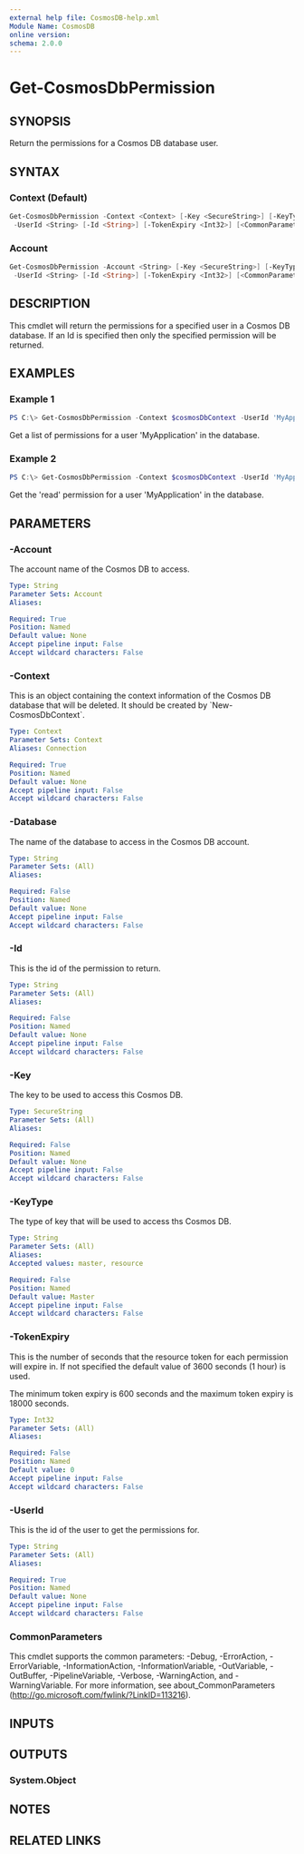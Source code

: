 ```yaml
---
external help file: CosmosDB-help.xml
Module Name: CosmosDB
online version:
schema: 2.0.0
---
```


# Get-CosmosDbPermission

## SYNOPSIS

Return the permissions for a Cosmos DB database user.

## SYNTAX

### Context (Default)

```powershell
Get-CosmosDbPermission -Context <Context> [-Key <SecureString>] [-KeyType <String>] [-Database <String>]
 -UserId <String> [-Id <String>] [-TokenExpiry <Int32>] [<CommonParameters>]
```

### Account

```powershell
Get-CosmosDbPermission -Account <String> [-Key <SecureString>] [-KeyType <String>] [-Database <String>]
 -UserId <String> [-Id <String>] [-TokenExpiry <Int32>] [<CommonParameters>]
```

## DESCRIPTION

This cmdlet will return the permissions for a specified user
in a Cosmos DB database. If an Id is specified then only the
specified permission will be returned.

## EXAMPLES

### Example 1

```powershell
PS C:\> Get-CosmosDbPermission -Context $cosmosDbContext -UserId 'MyApplication'
```

Get a list of permissions for a user 'MyApplication' in the database.

### Example 2

```powershell
PS C:\> Get-CosmosDbPermission -Context $cosmosDbContext -UserId 'MyApplication' -Id 'read'
```

Get the 'read' permission for a user 'MyApplication' in the database.

## PARAMETERS

### -Account

The account name of the Cosmos DB to access.

```yaml
Type: String
Parameter Sets: Account
Aliases:

Required: True
Position: Named
Default value: None
Accept pipeline input: False
Accept wildcard characters: False
```

### -Context

This is an object containing the context information of the Cosmos DB database
that will be deleted. It should be created by \`New-CosmosDbContext\`.

```yaml
Type: Context
Parameter Sets: Context
Aliases: Connection

Required: True
Position: Named
Default value: None
Accept pipeline input: False
Accept wildcard characters: False
```

### -Database

The name of the database to access in the Cosmos DB account.

```yaml
Type: String
Parameter Sets: (All)
Aliases:

Required: False
Position: Named
Default value: None
Accept pipeline input: False
Accept wildcard characters: False
```

### -Id

This is the id of the permission to return.

```yaml
Type: String
Parameter Sets: (All)
Aliases:

Required: False
Position: Named
Default value: None
Accept pipeline input: False
Accept wildcard characters: False
```

### -Key

The key to be used to access this Cosmos DB.

```yaml
Type: SecureString
Parameter Sets: (All)
Aliases:

Required: False
Position: Named
Default value: None
Accept pipeline input: False
Accept wildcard characters: False
```

### -KeyType

The type of key that will be used to access ths Cosmos DB.

```yaml
Type: String
Parameter Sets: (All)
Aliases:
Accepted values: master, resource

Required: False
Position: Named
Default value: Master
Accept pipeline input: False
Accept wildcard characters: False
```

### -TokenExpiry

This is the number of seconds that the resource token for each
permission will expire in. If not specified the default value
of 3600 seconds (1 hour) is used.

The minimum token expiry is 600 seconds and the maximum token
expiry is 18000 seconds.

```yaml
Type: Int32
Parameter Sets: (All)
Aliases:

Required: False
Position: Named
Default value: 0
Accept pipeline input: False
Accept wildcard characters: False
```

### -UserId

This is the id of the user to get the permissions for.

```yaml
Type: String
Parameter Sets: (All)
Aliases:

Required: True
Position: Named
Default value: None
Accept pipeline input: False
Accept wildcard characters: False
```

### CommonParameters

This cmdlet supports the common parameters: -Debug, -ErrorAction, -ErrorVariable, -InformationAction, -InformationVariable, -OutVariable, -OutBuffer, -PipelineVariable, -Verbose, -WarningAction, and -WarningVariable. For more information, see about_CommonParameters (http://go.microsoft.com/fwlink/?LinkID=113216).

## INPUTS

## OUTPUTS

### System.Object

## NOTES

## RELATED LINKS
